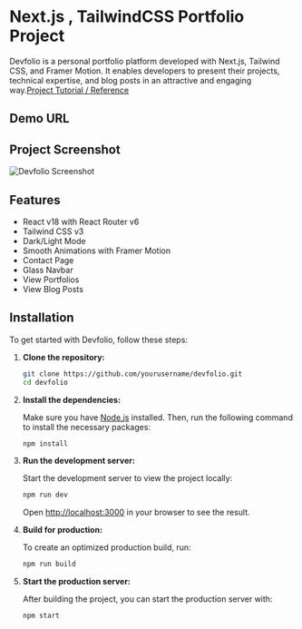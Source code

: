# Next.js , TailwindCSS Portfolio Project

Devfolio is a personal portfolio platform developed with Next.js, Tailwind CSS, and Framer Motion. It enables developers to present their projects, technical expertise, and blog posts in an attractive and engaging way.[Project Tutorial / Reference]( https://github.com/mdalmamunit427/dev...)

## Demo URL
## Project Screenshot

![Devfolio Screenshot](image/screenshot.png)


## Features
- React v18 with React Router v6  
- Tailwind CSS v3  
- Dark/Light Mode  
- Smooth Animations with Framer Motion  
- Contact Page  
- Glass Navbar  
- View Portfolios  
- View Blog Posts  

## Installation

To get started with Devfolio, follow these steps:

1. **Clone the repository:**

   ```bash
   git clone https://github.com/yourusername/devfolio.git
   cd devfolio
   ```

2. **Install the dependencies:**

   Make sure you have [Node.js](https://nodejs.org/) installed. Then, run the following command to install the necessary packages:

   ```bash
   npm install
   ```

3. **Run the development server:**

   Start the development server to view the project locally:

   ```bash
   npm run dev
   ```

   Open [http://localhost:3000](http://localhost:3000) in your browser to see the result.

4. **Build for production:**

   To create an optimized production build, run:

   ```bash
   npm run build
   ```

5. **Start the production server:**

   After building the project, you can start the production server with:

   ```bash
   npm start
   ```
